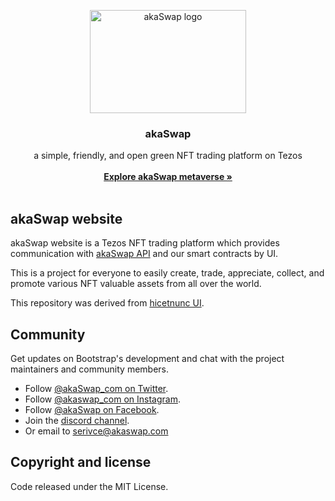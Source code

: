 <p align="center">
  <a href="https://akaswap.com/">
    <img src="https://akaswap.com/api/logo/akaS_web_Logo_XL_light.svg" alt="akaSwap logo" width="250" height="165">
  </a>
</p>
<h3 align="center">akaSwap</h3>

<p align="center">
  a simple, friendly, and open green NFT trading platform on Tezos
  <br>
  <br>
  <a href="https://akaswap.com/"><strong>Explore akaSwap metaverse »</strong></a>
  <br>
  <br>
</p>

## akaSwap website

akaSwap website is a Tezos NFT trading platform which provides communication with [akaSwap API](https://github.com/akaSwap/akaSwap-api) and our smart contracts by UI.

This is a project for everyone to easily create, trade, appreciate, collect, and promote various NFT valuable assets from all over the world. 

This repository was derived from [hicetnunc UI](https://github.com/hicetnunc2000/hicetnunc).

## Community

Get updates on Bootstrap's development and chat with the project maintainers and community members.

- Follow [@akaSwap_com on Twitter](https://twitter.com/akaswapcom).
- Follow [@akaswap_com on Instagram](https://www.instagram.com/akaswap_com).
- Follow [@akaSwap on Facebook](https://www.facebook.com/akaswapcom).
- Join the [discord channel](https://discord.gg/BtEThNcRFn).
- Or email to [serivce@akaswap.com](mailto:serivce@akaswap.com)


## Copyright and license

Code released under the MIT License. 